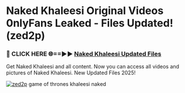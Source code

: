 # Naked Khaleesi Original Videos 0nlyFans Leaked - Files Updated! (zed2p)

<h3>🔴 CLICK HERE 🌐==►► <a href="https://tinyurl.com/up5wt9bj" rel="nofollow">Naked Khaleesi Updated Files</a></h3>

Get Naked Khaleesi and all content. Now you can access all videos and pictures of Naked Khaleesi. New Updated Files 2025!

[![zed2p](https://i.imgur.com/ABiUzMV.gif)](https://tinyurl.com/up5wt9bj)
game of thrones khaleesi naked
